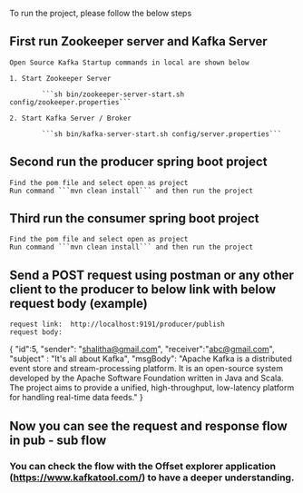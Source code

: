 To run the project, please follow the below steps

## First run Zookeeper server and Kafka Server ## 

	Open Source Kafka Startup commands in local are shown below

	1. Start Zookeeper Server

    		```sh bin/zookeeper-server-start.sh config/zookeeper.properties```

	2. Start Kafka Server / Broker

    		```sh bin/kafka-server-start.sh config/server.properties```
    
    
## Second run the producer spring boot project 
	Find the pom file and select open as project
	Run command ```mvn clean install``` and then run the project

## Third run the consumer spring boot project
	Find the pom file and select open as project
	Run command ```mvn clean install``` and then run the project

## Send a POST request using postman or any other client to the producer to below link with below request body (example)
	request link:  http://localhost:9191/producer/publish
	request body: 
	
{
    "id":5,
    "sender": "shalitha@gmail.com",
    "receiver":"abc@gmail.com",
    "subject" : "It's all about Kafka",
    "msgBody": "Apache Kafka is a distributed event store and stream-processing platform. It is an open-source system developed by the Apache Software Foundation written in Java and Scala. The project aims to provide a unified, high-throughput, low-latency platform for handling real-time data feeds."
}


## Now you can see the request and response flow in pub - sub flow
### You can check the flow with the Offset explorer application (https://www.kafkatool.com/) to have a deeper understanding.
